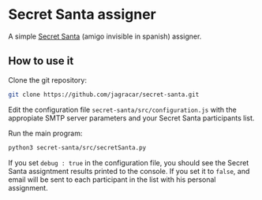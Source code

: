 # Secret Santa assigner

A simple [Secret Santa](https://en.wikipedia.org/wiki/Secret_Santa) (amigo invisible in spanish) assigner. 

## How to use it

Clone the git repository:

``` bash
git clone https://github.com/jagracar/secret-santa.git
```

Edit the configuration file `secret-santa/src/configuration.js` with the appropiate SMTP server parameters and your Secret Santa participants list.

Run the main program:

``` bash
python3 secret-santa/src/secretSanta.py
```

If you set `debug : true` in the configuration file, you should see the Secret Santa assigntment results printed to the console. If you set it to `false`, and email will be sent to each participant in the list with his personal assignment.
